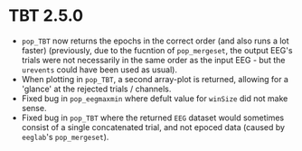 # TBT 2.5.0

- `pop_TBT` now returns the epochs in the correct order (and also runs a lot faster) (previously, due to the fucntion of `pop_mergeset`, the output EEG's trials were not necessarily in the same order as the input EEG - but the `urevents` could have been used as usual).
- When plotting in `pop_TBT`, a second array-plot is returned, allowing for a 'glance' at the rejected trials / channels.
- Fixed bug in `pop_eegmaxmin` where defult value for `winSize` did not make sense.
- Fixed bug in `pop_TBT` where the returned `EEG` dataset would sometimes consist of a single concatenated trial, and not epoced data (caused by `eeglab`'s `pop_mergeset`).
